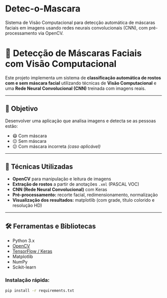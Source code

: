 # Detec-o-Mascara
Sistema de Visão Computacional para detecção automática de máscaras faciais em imagens usando redes neurais convolucionais (CNN), com pré-processamento via OpenCV.
# 🧠 Detecção de Máscaras Faciais com Visão Computacional

Este projeto implementa um sistema de **classificação automática de rostos com e sem máscara facial** utilizando técnicas de **Visão Computacional** e uma **Rede Neural Convolucional (CNN)** treinada com imagens reais.

---

## 📌 Objetivo

Desenvolver uma aplicação que analisa imagens e detecta se as pessoas estão:

- 😷 Com máscara  
- 😐 Sem máscara  
- 😕 Com máscara incorreta *(caso aplicável)*

---

## 🧪 Técnicas Utilizadas

- **OpenCV** para manipulação e leitura de imagens
- **Extração de rostos** a partir de anotações `.xml` (PASCAL VOC)
- **CNN (Rede Neural Convolucional)** com Keras
- **Pré-processamento:** recorte facial, redimensionamento, normalização
- **Visualização dos resultados:** matplotlib (com grade, título colorido e resolução HD)

---

## 🛠️ Ferramentas e Bibliotecas

- Python 3.x
- [OpenCV](https://opencv.org/)
- [TensorFlow / Keras](https://www.tensorflow.org/)
- Matplotlib
- NumPy
- Scikit-learn

### Instalação rápida:

```bash
pip install -r requirements.txt

